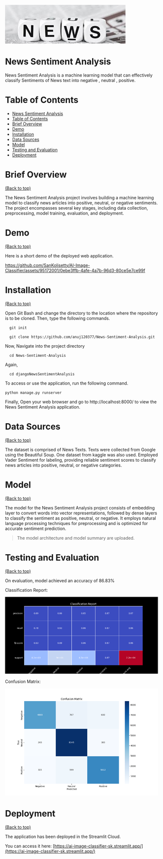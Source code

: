 ![Banner](./bannerNews.jpeg)

# News Sentiment Analysis

News Sentiment Analysis is a machine learning model that can effectively classify Sentiments of News text into negative , neutral , positive.

# Table of Contents

- [News Sentiment Analysis](#news-sentiment-analysis)
- [Table of Contents](#table-of-contents)
- [Brief Overview](#brief-overview)
- [Demo](#demo)
- [Installation](#installation)
- [Data Sources](#data-sources)
- [Model](#model)
- [Testing and Evaluation](#testing-and-evaluation)
- [Deployment](#deployment)

# Brief Overview
[(Back to top)](#table-of-contents)

The News Sentiment Analysis project involves building a machine learning model to classify news articles into positive, neutral, or negative sentiments. The project encompasses several key stages, including data collection, preprocessing, model training, evaluation, and deployment.

# Demo
[(Back to top)](#table-of-contents)

Here is a short demo of the deployed web application.

https://github.com/SanKolisetty/AI-Image-Classifier/assets/95172001/0ebe3ffb-4afe-4a7b-96d3-80ce5e7ce99f

# Installation
[(Back to top)](#table-of-contents)

Open Git Bash and change the directory to the location where the repository is to be cloned. Then, type the following commands.

```shell
  git init
```
```shell
  git clone https://github.com/anuj120377/News-Sentiment-Analysis.git
```

Now, Navigate into the project directory
```shell
  cd News-Sentiment-Analysis
```
Again,
```shell
  cd djangoNewsSentimentAnalysis
```
To access or use the application, run the following command.

```shell
python manage.py runserver
```
Finally,
Open your web browser and go to http://localhost:8000/ to view the News Sentiment Analysis application.


# Data Sources
[(Back to top)](#table-of-contents)

The dataset is comprised of News Texts. Texts were collected from Google using the Beautiful Soup. One dataset from kaggle was also used.
Employed Vader Sentiment for labeling, providing reliable sentiment scores to classify news articles into positive, neutral, or negative categories.


# Model
[(Back to top)](#table-of-contents)

The model for the News Sentiment Analysis project consists of embedding layer to convert words into vector representations, followed by dense layers to classify the sentiment as positive, neutral, or negative. It employs natural language processing techniques for preprocessing and is optimized for accurate sentiment prediction.

> The model architecture and model summary are uploaded.

# Testing and Evaluation
[(Back to top)](#table-of-contents)

On evaluation, model achieved an accuracy of 86.83% 

Classification Report:

![image](./classification_report.png)

Confusion Matrix:

![image](./confusion_matrix.png)


# Deployment
[(Back to top)](#table-of-contents)

The application has been deployed in the Streamlit Cloud.

You can access it here: [https://ai-image-classifier-sk.streamlit.app/](https://ai-image-classifier-sk.streamlit.app/)
